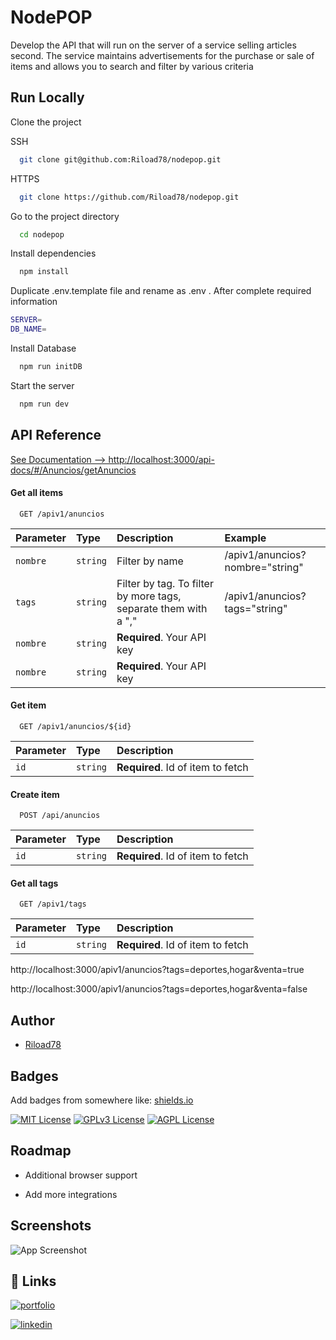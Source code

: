 
# NodePOP

Develop the API that will run on the server of a service selling articles
second. The service maintains advertisements for the purchase or sale of items and allows you to search and filter by various criteria

## Run Locally

Clone the project

SSH
```bash
  git clone git@github.com:Riload78/nodepop.git
```
HTTPS
```bash
  git clone https://github.com/Riload78/nodepop.git
```

Go to the project directory

```bash
  cd nodepop
```

Install dependencies

```bash
  npm install
```

Duplicate .env.template file and rename as .env . After complete required information 

```bash
SERVER=
DB_NAME=
```

Install Database

```bash
  npm run initDB

```

Start the server

```bash
  npm run dev
```


## API Reference
[See Documentation --> http://localhost:3000/api-docs/#/Anuncios/getAnuncios](http://localhost:3000/api-docs/#/Anuncios/getAnuncios)
#### Get all items

```http
  GET /apiv1/anuncios
```

| Parameter | Type     | Description                                                     | Example                         |
| :-------- | :------- | :-------------------------------------------------------------  |:------------------------------- |
| `nombre`  | `string` | Filter by name                                                  | /apiv1/anuncios?nombre="string" |
| `tags`    | `string` | Filter by tag. To filter by more tags, separate them with a "," | /apiv1/anuncios?tags="string"   |
| `nombre` | `string` | **Required**. Your API key |
| `nombre` | `string` | **Required**. Your API key |

#### Get item

```http
  GET /apiv1/anuncios/${id}
```

| Parameter | Type     | Description                       |
| :-------- | :------- | :-------------------------------- |
| `id`      | `string` | **Required**. Id of item to fetch |


#### Create item

```http
  POST /api/anuncios
```

| Parameter | Type     | Description                       |
| :-------- | :------- | :-------------------------------- |
| `id`      | `string` | **Required**. Id of item to fetch |


#### Get all tags

```http
  GET /apiv1/tags
```

| Parameter | Type     | Description                       |
| :-------- | :------- | :-------------------------------- |
| `id`      | `string` | **Required**. Id of item to fetch |





http://localhost:3000/apiv1/anuncios?tags=deportes,hogar&venta=true

http://localhost:3000/apiv1/anuncios?tags=deportes,hogar&venta=false
## Author

- [Riload78](https://github.com/Riload78)


## Badges

Add badges from somewhere like: [shields.io](https://shields.io/)

[![MIT License](https://img.shields.io/badge/License-MIT-green.svg)](https://choosealicense.com/licenses/mit/)
[![GPLv3 License](https://img.shields.io/badge/License-GPL%20v3-yellow.svg)](https://opensource.org/licenses/)
[![AGPL License](https://img.shields.io/badge/license-AGPL-blue.svg)](http://www.gnu.org/licenses/agpl-3.0)


## Roadmap

- Additional browser support

- Add more integrations


## Screenshots

![App Screenshot](https://via.placeholder.com/468x300?text=App+Screenshot+Here)


## 🔗 Links
[![portfolio](https://img.shields.io/badge/my_portfolio-000?style=for-the-badge&logo=ko-fi&logoColor=white)](https://katherineoelsner.com/)

[![linkedin](https://img.shields.io/badge/linkedin-0A66C2?style=for-the-badge&logo=linkedin&logoColor=white)](https://www.linkedin.com/)


